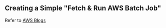 ## Creating a Simple "Fetch & Run AWS Batch Job"

Refer to [AWS Blogs]

[AWS Blogs]: https://aws.amazon.com/blogs/compute/creating-a-simple-fetch-and-run-aws-batch-job/